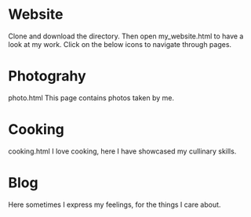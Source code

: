 # Website
Clone and download the directory. Then open my_website.html to have a look at my work.
Click on the below icons to navigate through pages.

# Photograhy
photo.html
This page contains photos taken by me.

# Cooking
cooking.html
I love cooking, here I have showcased my cullinary skills.

# Blog 
Here sometimes I express my feelings, for the things I care about.

